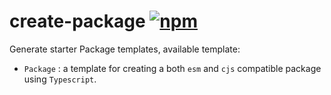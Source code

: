 # create-package [![npm](https://img.shields.io/npm/v/@riadh-adrani/create-package?color=blue)](https://www.npmjs.com/package/@riadh-adrani/create-package)

Generate starter Package templates, available template:

- `Package` : a template for creating a both `esm` and `cjs` compatible package using `Typescript`.
